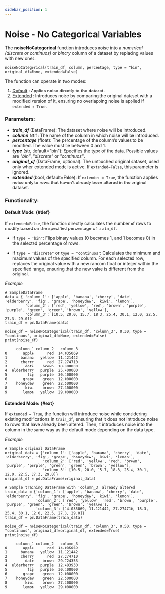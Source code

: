 ```yaml
---
sidebar_position: 1
---
```


# Noise - No Categorical Variables

The **noiseNoCategorical** function introduces noise into a *numerical (discrete or continuos)* or *binary* column of a dataset by replacing values with new ones. 

`noiseNoCategorical(train_df, column, percentage, type = "bin", original_df=None, extended=False)`

The function can operate in two modes:

1. [Default](#def) : Applies noise directly to the dataset. 
2. [Extended](#ext) : Introduces noise by comparing  the original dataset with a modified version of it, ensuring no overlapping noise is applied if `extended = True`.

### Parameters:

- ***train_df*** (DataFrame): The dataset where noise will be introduced.
- ***column*** (str): The name of the column in which noise will be introduced.
- ***percentage*** (float): The percentage of the column’s values to be modified. The value must be between 0 and 1.
- ***type*** (str, default="bin"): Specifies the type of the data. Possible values are *"bin"*, *"discrete"* or *"continuos"*.
- ***original_df*** (DataFrame, optional): The untouched original dataset, used only when extended mode is active. If `extended=False`, this parameter is ignored.
- ***extended*** (bool, default=False): If `extended = True`, the function applies noise only to rows that haven't already been altered in the original dataset.

### Functionality:

#### Default Mode: {#def}

If `extended=False`, the function directly calculates the number of rows to modify based on the specified percentage of `train_df`.

- If `type = "bin"`: Flips binary values (0 becomes 1, and 1 becomes 0) in the selected percentage of rows.

- If `type = "discrete"` or `type = "continuos"`: Calculates the minimum and maximum values of the specified column. For each selected row, replaces the original value with a new random float or integer within the specified range, ensuring that the new value is different from the original.

*Example* 

    # SampleDataFrame
    data = { 'column_1': ['apple', 'banana', 'cherry', 'date', 'elderberry', 'fig', 'grape', 'honeydew', 'kiwi', 'lemon'],
             'column_2': ['red', 'yellow', 'red', 'brown', 'purple', 'purple', 'green', 'green', 'brown', 'yellow'],
             'column_3': [10.5, 20.0, 15.7, 18.3, 25.4, 30.1, 12.0, 22.5, 27.3, 29.0]}
    train_df = pd.DataFrame(data)
    
    noise_df = noiseNoCategorical(train_df, 'column_3', 0.30, type = "continuos", original_df=None, extended=False)
    print(noise_df) 

         column_1 column_2   column_3
    0       apple      red  14.035069
    1      banana   yellow  11.121442
    2      cherry      red  27.274710
    3        date    brown  18.300000
    4  elderberry   purple  25.400000
    5         fig   purple  30.100000
    6       grape    green  12.000000
    7    honeydew    green  22.500000
    8        kiwi    brown  27.300000
    9       lemon   yellow  29.000000

    
#### Extended Mode: {#ext}

If `extended = True`, the function will introduce noise while considering existing modifications in `train_df`, ensuring that it does not introduce noise to rows that have already been altered.
Then, it introduces noise into the column in the same way as the default mode depending on the data type.

*Example* 

    # Sample original DataFrame
    original_data = {'column_1': ['apple', 'banana', 'cherry', 'date', 'elderberry', 'fig', 'grape', 'honeydew', 'kiwi', 'lemon'],
                     'column_2': ['red', 'yellow', 'red', 'brown', 'purple', 'purple', 'green', 'green', 'brown', 'yellow'],
                     'column_3': [10.5, 20.0, 15.7, 18.3, 25.4, 30.1, 12.0, 22.5, 27.3, 29.0]}
    original_df = pd.DataFrame(original_data)
    
    # Sample training DataFrame with 'column_3' already altered
    train_data = {'column_1': ['apple', 'banana', 'cherry', 'date', 'elderberry', 'fig', 'grape', 'honeydew', 'kiwi', 'lemon'],
                  'column_2': ['red', 'yellow', 'red', 'brown', 'purple', 'purple', 'green', 'green', 'brown', 'yellow'],
                  'column_3': [14.035069, 11.121442, 27.274710, 18.3, 25.4, 30.1, 12.0, 22.5, 27.3, 29.0]}
    train_df = pd.DataFrame(train_data)
    
    noise_df = noiseNoCategorical(train_df, 'column_3', 0.50, type = "continuos", original_df=original_df, extended=True)
    print(noise_df) 
    
         column_1 column_2   column_3
    0       apple      red  14.035069
    1      banana   yellow  11.121442
    2      cherry      red  27.274710
    3        date    brown  29.724353
    4  elderberry   purple  12.483930
    5         fig   purple  30.100000
    6       grape    green  12.000000
    7    honeydew    green  22.500000
    8        kiwi    brown  27.300000
    9       lemon   yellow  29.000000


